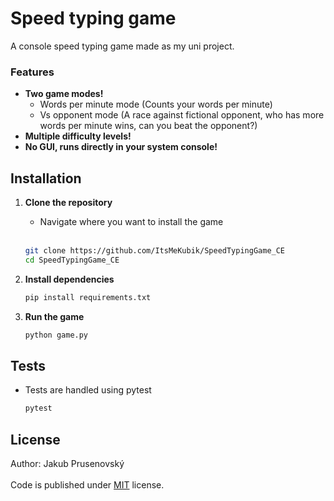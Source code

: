 # Speed typing game

A console speed typing game made as my uni project.

### Features
- **Two game modes!**
  - Words per minute mode (Counts your words per minute)
  - Vs opponent mode (A race against fictional opponent, who has more words per minute wins,
   can you beat the opponent?)
- **Multiple difficulty levels!**
- **No GUI, runs directly in your system console!**

## Installation
1. **Clone the repository**
    - Navigate where you want to install the game
    <br/><br/>
    ```bash
    git clone https://github.com/ItsMeKubik/SpeedTypingGame_CE
    cd SpeedTypingGame_CE
    ```

2. **Install dependencies**
   ```bash
   pip install requirements.txt
   ```
   
3. **Run the game**
   ```bash
   python game.py
   ```
   
## Tests
- Tests are handled using pytest
    ```bash
    pytest
    ```

## License
Author: Jakub Prusenovský
<br/><br/>
Code is published under [MIT](https://opensource.org/license/mit) license.
